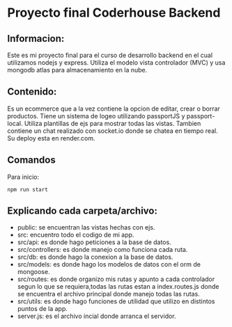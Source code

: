 # Proyecto final Coderhouse Backend

## Informacion:

Este es mi proyecto final para el curso de desarrollo backend en el cual utilizamos nodejs y express.
Utiliza el modelo vista controlador (MVC) y usa mongodb atlas para almacenamiento en la nube.

## Contenido:

Es un ecommerce que a la vez contiene la opcion de editar, crear o borrar productos.
Tiene un sistema de logeo utilizando passportJS y passport-local.
Utiliza plantillas de ejs para mostrar todas las vistas.
Tambien contiene un chat realizado con socket.io donde se chatea en tiempo real.
Su deploy esta en render.com.


## Comandos

Para inicio:

```
npm run start
```

## Explicando cada carpeta/archivo:

- public: se encuentran las vistas hechas con ejs.
- src: encuentro todo el codigo de mi app.
- src/api: es donde hago peticiones a la base de datos.
- src/controllers: es donde manejo como funciona cada ruta.
- src/db: es donde hago la conexion a la base de datos.
- src/models: es donde hago los modelos de datos con el orm de mongoose.
- src/routes: es donde organizo mis rutas y apunto a cada controlador segun lo que se requiera,todas las rutas estan a index.routes.js donde se encuentra el archivo principal donde manejo todas las rutas.
- src/utils: es donde hago funciones de utilidad que utilizo en distintos puntos de la app.
- server.js: es el archivo incial donde arranca el servidor.
